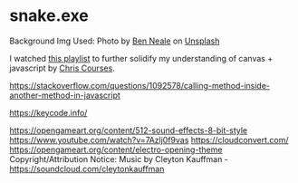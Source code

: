 # snake.exe

Background Img Used:
Photo by <a href="https://unsplash.com/@ben_neale?utm_source=unsplash&utm_medium=referral&utm_content=creditCopyText">Ben Neale</a> on <a href="https://unsplash.com/s/photos/arcade?utm_source=unsplash&utm_medium=referral&utm_content=creditCopyText">Unsplash</a>

I watched <a href="https://youtube.com/playlist?list=PLpPnRKq7eNW3We9VdCfx9fprhqXHwTPXL">this playlist</a> to further solidify my understanding of canvas + javascript by <a href="https://www.youtube.com/c/ChrisCourses"> Chris Courses</a>.

https://stackoverflow.com/questions/1092578/calling-method-inside-another-method-in-javascript

https://keycode.info/

https://opengameart.org/content/512-sound-effects-8-bit-style
https://www.youtube.com/watch?v=7Azlj0f9vas
https://cloudconvert.com/
https://opengameart.org/content/electro-opening-theme
Copyright/Attribution Notice: 
Music by Cleyton Kauffman - https://soundcloud.com/cleytonkauffman